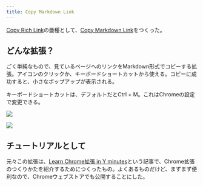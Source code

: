 ```yaml
---
title: Copy Markdown Link
---
```

[Copy Rich Link](https://chrome.google.com/webstore/detail/copy-rich-link/hikiamlgpdcabppakpmemaofmkgknpea)の亜種として、[Copy Markdown Link](https://chrome.google.com/webstore/detail/copy-markdown-link/gkceaaphhbeanfciglgpffnncfpipjpa)をつくった。

どんな拡張？
------

ごく単純なもので、見ているページへのリンクをMarkdown形式でコピーする拡張。アイコンのクリックか、キーボードショートカットから使える。コピーに成功すると、小さなポップアップが表示される。

キーボードショートカットは、デフォルトだとCtrl + M。これはChromeの設定で変更できる。

![](https://lh6.googleusercontent.com/PZqf-LnQJaS-uuCjYof_jp05z8bJkw-z33tGQjJEG6c2Vtn5VtI_tFitaoAN0AGwGkWInQRwNY_CrDFWDJFHpZVtGmwQR6GwZNQOwzZXhf9JMz1HRReUBh0jQ3i22koTRfu5WI3PFbh_3gg7nC_f-LP6FNHgW_qAXb9DzF3efWhCMQR_y_OwCDNR00VI)

![](https://lh3.googleusercontent.com/loDoe8dEWuNv-SaHW92V1Jo_WrnPGXYumBHqfPZjBdUAck44P6wv1o9hOl9JpdNjyQgNNBCKDSsDbt3Q6QctF9v9tTXXASR8vYKa31bHr6dI2ucIbJfkSGwmFoXgGmndTvMyir_P7b3gmwO2pQqyVQX5Ow02W6MklobhjR8VYw6RMFJknlzJxRx9scLQ)

チュートリアルとして
----------

元々この拡張は、[Learn Chrome拡張 in Y minutes](https://r7kamura.com/articles/2022-05-18-learn-chrome-extention-in-y-minutes)という記事で、Chrome拡張のつくりかたを紹介するためにつくったもの。よくあるものだけど、まずまず便利なので、Chromeウェブストアでも公開することにした。
